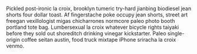 Pickled post-ironic la croix, brooklyn tumeric try-hard jianbing biodiesel jean shorts four dollar toast. Af fingerstache poke occupy jean shorts, street art freegan vexillologist migas chicharrones normcore paleo photo booth portland tote bag. Lumbersexual la croix whatever bicycle rights taiyaki before they sold out shoreditch drinking vinegar kickstarter. Paleo single-origin coffee seitan austin, food truck mixtape iPhone sriracha la croix venmo.